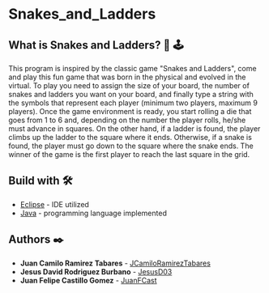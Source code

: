 # Snakes_and_Ladders
## What is Snakes and Ladders? :snake: :joystick:
This program is inspired by the classic game "Snakes and Ladders", come and play this fun game that was born in the physical and evolved in the virtual. To play you need to assign the size of your board, the number of snakes and ladders you want on your board, and finally type a string with the symbols that represent each player (minimum two players, maximum 9 players). Once the game environment is ready, you start rolling a die that goes from 1 to 6 and, depending on the number the player rolls, he/she must advance in squares. On the other hand, if a ladder is found, the player climbs up the ladder to the square where it ends. Otherwise, if a snake is found, the player must go down to the square where the snake ends. The winner of the game is the first player to reach the last square in the grid.
## Build with 🛠️
* [Eclipse](https://www.eclipse.org/downloads/) - IDE utilized
* [Java](https://www.oracle.com/co/java/technologies/javase/javase-jdk8-downloads.html) - programming language implemented
## Authors ✒️
* **Juan Camilo Ramirez Tabares** - [JCamiloRamirezTabares](https://github.com/JCamiloRamirezTabares)
* **Jesus David Rodriguez Burbano** - [JesusD03](https://github.com/JesusD03)
* **Juan Felipe Castillo Gomez** - [JuanFCast](https://github.com/JuanFCast)
